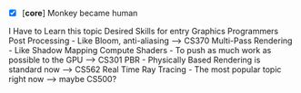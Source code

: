 - [x] [**core**] Monkey became human

I Have to Learn this topic
Desired Skills for entry Graphics Programmers
Post Processing                                 - Like Bloom, anti-aliasing --> CS370
Multi-Pass Rendering                            - Like Shadow Mapping
Compute Shaders                                 - To push as much work as possible to the GPU --> CS301
PBR                                             - Physically Based Rendering is standard now --> CS562
Real Time Ray Tracing                           - The most popular topic right now --> maybe CS500?
